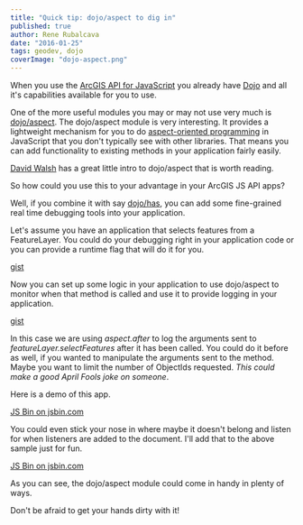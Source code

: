 ```yaml
---
title: "Quick tip: dojo/aspect to dig in"
published: true
author: Rene Rubalcava
date: "2016-01-25"
tags: geodev, dojo
coverImage: "dojo-aspect.png"
---
```


When you use the [ArcGIS API for JavaScript](https://developers.arcgis.com/javascript/) you already have [Dojo](https://dojotoolkit.org/) and all it's capabilities available for you to use.

One of the more useful modules you may or may not use very much is [dojo/aspect](https://dojotoolkit.org/reference-guide/1.10/dojo/aspect.html). The dojo/aspect module is very interesting. It provides a lightweight mechanism for you to do [aspect-oriented programming](https://en.wikipedia.org/wiki/Aspect-oriented_programming) in JavaScript that you don't typically see with other libraries. That means you can add functionality to existing methods in your application fairly easily.

[David Walsh](https://davidwalsh.name/dojo-aspect) has a great little intro to dojo/aspect that is worth reading.

So how could you use this to your advantage in your ArcGIS JS API apps?

Well, if you combine it with say [dojo/has](https://dojotoolkit.org/reference-guide/1.10/dojo/has.html), you can add some fine-grained real time debugging tools into your application.

Let's assume you have an application that selects features from a FeatureLayer. You could do your debugging right in your application code or you can provide a runtime flag that will do it for you.

[gist](https://gist.github.com/odoe/7134943d3916dbeca89f)

Now you can set up some logic in your application to use dojo/aspect to monitor when that method is called and use it to provide logging in your application.

[gist](https://gist.github.com/odoe/fb483f2c32a7a09ac2e5)

In this case we are using _aspect.after_ to log the arguments sent to _featureLayer.selectFeatures_ after it has been called. You could do it before as well, if you wanted to manipulate the arguments sent to the method. Maybe you want to limit the number of ObjectIds requested. _This could make a good April Fools joke on someone_.

Here is a demo of this app.

[JS Bin on jsbin.com](http://jsbin.com/jowifa/2/embed?js,console,output)

You could even stick your nose in where maybe it doesn't belong and listen for when listeners are added to the document. I'll add that to the above sample just for fun.

[JS Bin on jsbin.com](http://jsbin.com/jowifa/3/embed?js,console,output)

As you can see, the dojo/aspect module could come in handy in plenty of ways.

Don't be afraid to get your hands dirty with it!
